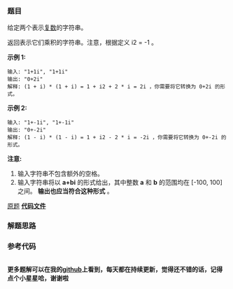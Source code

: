 ### 题目
给定两个表示[复数](https://baike.baidu.com/item/%E5%A4%8D%E6%95%B0/254365?fr=aladdin)的字符串。

返回表示它们乘积的字符串。注意，根据定义 i2 = -1 。

**示例 1:**

    
    
    输入: "1+1i", "1+1i"
    输出: "0+2i"
    解释: (1 + i) * (1 + i) = 1 + i2 + 2 * i = 2i ，你需要将它转换为 0+2i 的形式。
    

**示例 2:**

    
    
    输入: "1+-1i", "1+-1i"
    输出: "0+-2i"
    解释: (1 - i) * (1 - i) = 1 + i2 - 2 * i = -2i ，你需要将它转换为 0+-2i 的形式。 
    

**注意:**

  1. 输入字符串不包含额外的空格。
  2. 输入字符串将以  **a+bi** 的形式给出，其中整数 **a** 和 **b** 的范围均在 [-100, 100] 之间。 **输出也应当符合这种形式** 。

[原题](https://leetcode-cn.com/problems/complex-number-multiplication/)    **[代码文件]()**


### 解题思路




### 参考代码

```go


```




**更多题解可以在我的[github](https://github.com/LZH139/leetcode_Go)上看到，每天都在持续更新，觉得还不错的话，记得点个小星星哈，谢谢啦**
